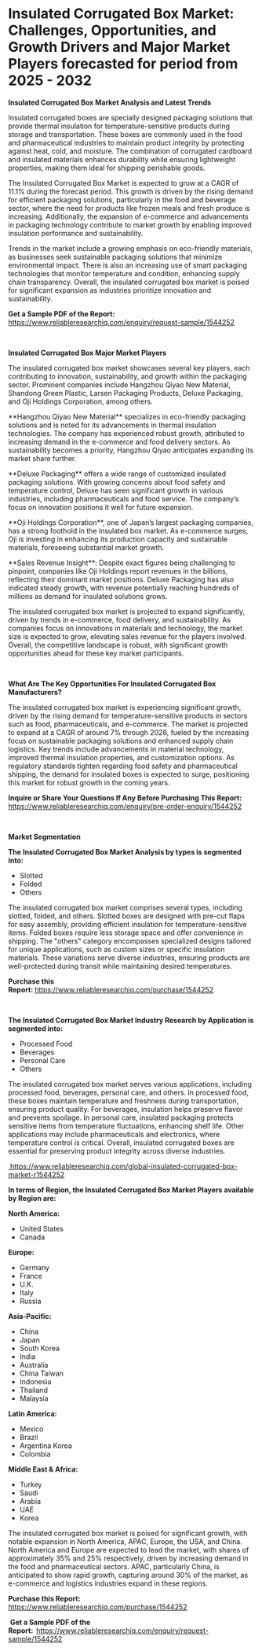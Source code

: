 <p><h1>Insulated Corrugated Box Market: Challenges, Opportunities, and Growth Drivers and Major Market Players forecasted for period from 2025 - 2032</h1></p><p><strong>Insulated Corrugated Box Market Analysis and Latest Trends</strong></p>
<p><p>Insulated corrugated boxes are specially designed packaging solutions that provide thermal insulation for temperature-sensitive products during storage and transportation. These boxes are commonly used in the food and pharmaceutical industries to maintain product integrity by protecting against heat, cold, and moisture. The combination of corrugated cardboard and insulated materials enhances durability while ensuring lightweight properties, making them ideal for shipping perishable goods.</p><p>The Insulated Corrugated Box Market is expected to grow at a CAGR of 11.1% during the forecast period. This growth is driven by the rising demand for efficient packaging solutions, particularly in the food and beverage sector, where the need for products like frozen meals and fresh produce is increasing. Additionally, the expansion of e-commerce and advancements in packaging technology contribute to market growth by enabling improved insulation performance and sustainability. </p><p>Trends in the market include a growing emphasis on eco-friendly materials, as businesses seek sustainable packaging solutions that minimize environmental impact. There is also an increasing use of smart packaging technologies that monitor temperature and condition, enhancing supply chain transparency. Overall, the insulated corrugated box market is poised for significant expansion as industries prioritize innovation and sustainability.</p></p>
<p><strong>Get a Sample PDF of the Report:&nbsp;</strong> <a href="https://www.reliableresearchiq.com/enquiry/request-sample/1544252?utm_campaign=2277&utm_medium=2&utm_source=Github&utm_content=ia&utm_term=19042025&utm_id=insulated-corrugated-box">https://www.reliableresearchiq.com/enquiry/request-sample/1544252</a></p>
<p>&nbsp;</p>
<p><strong>Insulated Corrugated Box Major Market Players</strong></p>
<p><p>The insulated corrugated box market showcases several key players, each contributing to innovation, sustainability, and growth within the packaging sector. Prominent companies include Hangzhou Qiyao New Material, Shandong Green Plastic, Larsen Packaging Products, Deluxe Packaging, and Oji Holdings Corporation, among others.</p><p>**Hangzhou Qiyao New Material** specializes in eco-friendly packaging solutions and is noted for its advancements in thermal insulation technologies. The company has experienced robust growth, attributed to increasing demand in the e-commerce and food delivery sectors. As sustainability becomes a priority, Hangzhou Qiyao anticipates expanding its market share further.</p><p>**Deluxe Packaging** offers a wide range of customized insulated packaging solutions. With growing concerns about food safety and temperature control, Deluxe has seen significant growth in various industries, including pharmaceuticals and food service. The company’s focus on innovation positions it well for future expansion.</p><p>**Oji Holdings Corporation**, one of Japan’s largest packaging companies, has a strong foothold in the insulated box market. As e-commerce surges, Oji is investing in enhancing its production capacity and sustainable materials, foreseeing substantial market growth.</p><p>**Sales Revenue Insight**: Despite exact figures being challenging to pinpoint, companies like Oji Holdings report revenues in the billions, reflecting their dominant market positions. Deluxe Packaging has also indicated steady growth, with revenue potentially reaching hundreds of millions as demand for insulated solutions grows.</p><p>The insulated corrugated box market is projected to expand significantly, driven by trends in e-commerce, food delivery, and sustainability. As companies focus on innovations in materials and technology, the market size is expected to grow, elevating sales revenue for the players involved. Overall, the competitive landscape is robust, with significant growth opportunities ahead for these key market participants.</p></p>
<p>&nbsp;</p>
<p><strong>What Are The Key Opportunities For Insulated Corrugated Box Manufacturers?</strong></p>
<p><p>The insulated corrugated box market is experiencing significant growth, driven by the rising demand for temperature-sensitive products in sectors such as food, pharmaceuticals, and e-commerce. The market is projected to expand at a CAGR of around 7% through 2028, fueled by the increasing focus on sustainable packaging solutions and enhanced supply chain logistics. Key trends include advancements in material technology, improved thermal insulation properties, and customization options. As regulatory standards tighten regarding food safety and pharmaceutical shipping, the demand for insulated boxes is expected to surge, positioning this market for robust growth in the coming years.</p></p>
<p><strong>Inquire or Share Your Questions If Any Before Purchasing This Report:</strong> <a href="https://www.reliableresearchiq.com/enquiry/pre-order-enquiry/1544252?utm_campaign=2277&utm_medium=2&utm_source=Github&utm_content=ia&utm_term=19042025&utm_id=insulated-corrugated-box">https://www.reliableresearchiq.com/enquiry/pre-order-enquiry/1544252</a></p>
<p>&nbsp;</p>
<p><strong>Market Segmentation</strong></p>
<p><strong>The Insulated Corrugated Box Market Analysis by types is segmented into:</strong></p>
<p><ul><li>Slotted</li><li>Folded</li><li>Others</li></ul></p>
<p><p>The insulated corrugated box market comprises several types, including slotted, folded, and others. Slotted boxes are designed with pre-cut flaps for easy assembly, providing efficient insulation for temperature-sensitive items. Folded boxes require less storage space and offer convenience in shipping. The "others" category encompasses specialized designs tailored for unique applications, such as custom sizes or specific insulation materials. These variations serve diverse industries, ensuring products are well-protected during transit while maintaining desired temperatures.</p></p>
<p><strong>Purchase this Report:&nbsp;</strong><a href="https://www.reliableresearchiq.com/purchase/1544252?utm_campaign=2277&utm_medium=2&utm_source=Github&utm_content=ia&utm_term=19042025&utm_id=insulated-corrugated-box">https://www.reliableresearchiq.com/purchase/1544252</a></p>
<p>&nbsp;</p>
<p><strong>The Insulated Corrugated Box Market Industry Research by Application is segmented into:</strong></p>
<p><ul><li>Processed Food</li><li>Beverages</li><li>Personal Care</li><li>Others</li></ul></p>
<p><p>The insulated corrugated box market serves various applications, including processed food, beverages, personal care, and others. In processed food, these boxes maintain temperature and freshness during transportation, ensuring product quality. For beverages, insulation helps preserve flavor and prevents spoilage. In personal care, insulated packaging protects sensitive items from temperature fluctuations, enhancing shelf life. Other applications may include pharmaceuticals and electronics, where temperature control is critical. Overall, insulated corrugated boxes are essential for preserving product integrity across diverse industries.</p></p>
<p><a href="https://www.reliableresearchiq.com/global-insulated-corrugated-box-market-r1544252?utm_campaign=2277&utm_medium=2&utm_source=Github&utm_content=ia&utm_term=19042025&utm_id=insulated-corrugated-box">&nbsp;https://www.reliableresearchiq.com/global-insulated-corrugated-box-market-r1544252</a></p>
<p><strong>In terms of Region, the Insulated Corrugated Box Market Players available by Region are:</strong></p>
<p>
    <p> <strong> North America: </strong>
        <ul>
            <li>United States</li>
            <li>Canada</li>
        </ul>
        </p> 
    <p> <strong> Europe: </strong>
        <ul>
            <li>Germany</li>
            <li>France</li>
            <li>U.K.</li>
            <li>Italy</li>
            <li>Russia</li>
        </ul>
        </p> 
    <p> <strong> Asia-Pacific: </strong>
        <ul>
            <li>China</li>
            <li>Japan</li>
            <li>South Korea</li>
            <li>India</li>
            <li>Australia</li>
            <li>China Taiwan</li>
            <li>Indonesia</li>
            <li>Thailand</li>
            <li>Malaysia</li>
        </ul>
        </p> 
    <p> <strong> Latin America: </strong>
        <ul>
            <li>Mexico</li>
            <li>Brazil</li>
            <li>Argentina Korea</li>
            <li>Colombia</li>
        </ul>
        </p> 
    <p> <strong> Middle East & Africa: </strong>
        <ul>
            <li>Turkey</li>
            <li>Saudi</li>
            <li>Arabia</li>
            <li>UAE</li>
            <li>Korea</li>
        </ul>
    </p>
    </p>
<p><p>The insulated corrugated box market is poised for significant growth, with notable expansion in North America, APAC, Europe, the USA, and China. North America and Europe are expected to lead the market, with shares of approximately 35% and 25% respectively, driven by increasing demand in the food and pharmaceutical sectors. APAC, particularly China, is anticipated to show rapid growth, capturing around 30% of the market, as e-commerce and logistics industries expand in these regions.</p></p>
<p><strong>Purchase this Report: </strong><a href="https://www.reliableresearchiq.com/purchase/1544252?utm_campaign=2277&utm_medium=2&utm_source=Github&utm_content=ia&utm_term=19042025&utm_id=insulated-corrugated-box">https://www.reliableresearchiq.com/purchase/1544252</a></p>
<p>&nbsp;<strong>Get a Sample PDF of the Report:&nbsp;&nbsp;</strong><a href="https://www.reliableresearchiq.com/enquiry/request-sample/1544252?utm_campaign=2277&utm_medium=2&utm_source=Github&utm_content=ia&utm_term=19042025&utm_id=insulated-corrugated-box">https://www.reliableresearchiq.com/enquiry/request-sample/1544252</a></p>
<p><strong></strong></p>
<p><p></p><p></p><p></p></p>